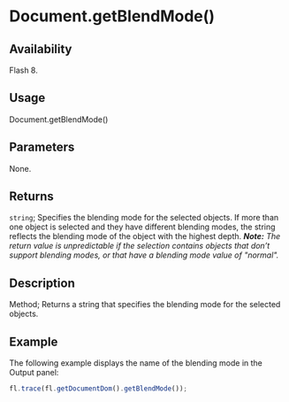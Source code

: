 # Document.getBlendMode()

## Availability

Flash 8.

## Usage

Document.getBlendMode()

## Parameters

None.

## Returns

`string`; Specifies the blending mode for the selected objects. If more than one object is selected and they have different blending modes, the string reflects the blending mode of the object with the highest depth.
***Note:** The return value is unpredictable if the selection contains objects that don’t support blending modes, or that have a blending mode value of "normal".*

## Description

Method; Returns a string that specifies the blending mode for the selected objects.

## Example

The following example displays the name of the blending mode in the Output panel:

```javascript
fl.trace(fl.getDocumentDom().getBlendMode());
```
